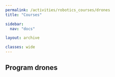 ```yaml
---
permalink: /activities/robotics_courses/drones
title: "Courses"

sidebar:
  nav: "docs"

layout: archive

classes: wide
---
```


## Program drones